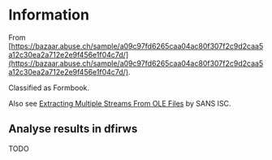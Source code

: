 # Information

From [https://bazaar.abuse.ch/sample/a09c97fd6265caa04ac80f307f2c9d2caa5a12c30ea2a712e2e9f456e1f04c7d/](https://bazaar.abuse.ch/sample/a09c97fd6265caa04ac80f307f2c9d2caa5a12c30ea2a712e2e9f456e1f04c7d/).

Classified as Formbook.

Also see [Extracting Multiple Streams From OLE Files](https://isc.sans.edu/diary/Extracting+Multiple+Streams+From+OLE+Files/29688/) by SANS ISC.

## Analyse results in dfirws

TODO
